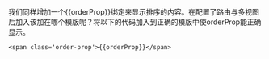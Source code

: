 我们同样增加一个{{orderProp}}绑定来显示排序的内容。在配置了路由与多视图后加入该加在哪个模版呢？将以下的代码加入到正确的模版中使orderProp能正确显示。

```<span class='order-prop'>{{orderProp}}</span>```